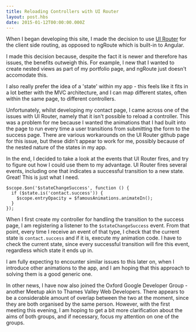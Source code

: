 ```yaml
---
title: Reloading Controllers with UI Router
layout: post.hbs
date: 2015-01-12T00:00:00.000Z
---
```


When I began developing this site, I made the decision to use [UI Router](https://github.com/angular-ui/ui-router) for the client side routing, as opposed to ngRoute which is built-in to Angular.

I made this decision because, despite the fact it is newer and therefore has issues, the benefits outweigh this. For example, I new that I wanted to create nested views as part of my portfolio page, and ngRoute just doesn't accomodate this.

I also really prefer the idea of a 'state' within my app - this feels like it fits in a lot better with the MVC architecture, and I can map different states, often within the same page, to different controllers.

Unfortunately, whilst developing my contact page, I came across one of the issues with UI Router, namely that it isn't possible to reload a controller. This was a problem for me because I wanted the animations that I had built into the page to run every time a user transitions from submitting the form to the success page. There are various workarounds on the UI Router github page for this issue, but these didn't appear to work for me, possibly because of the nested nature of the states in my app.

In the end, I decided to take a look at the events that UI Router fires, and try to figure out how I could use them to my advantage. UI Router fires several events, including one that indicates a successful transition to a new state. Great! This is just what I need.

```
$scope.$on('$stateChangeSuccess', function () {
  if ($state.is('contact.success')) {
    $scope.entryOpacity = $famousAnimations.animateIn();
  }
});
```

When I first create my controller for handling the transition to the success page, I am registering a listener to the `$stateChangeSuccess` event. From that point, every time I receive an event of that type, I check that the current state is `contact.success` and if it is, execute my animation code. I have to check the current state, since every successful transition will fire this event, regardless which state it ends up in.

I am fully expecting to encounter similar issues to this later on, when I introduce other animations to the app, and I am hoping that this approach to solving them is a good generic one.

In other news, I have now also joined the Oxford Google Developer Group - another Meetup akin to Thames Valley Web Developers. There appears to be a considerable amount of overlap between the two at the moment, since they are both organised by the same person. However, with the first meeting this evening, I am hoping to get a bit more clarification about the aims of both groups, and if necessary, focus my attention on one of the groups.
